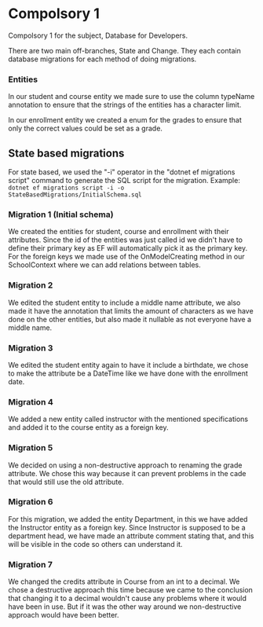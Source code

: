 # Compolsory 1

Compolsory 1 for the subject, Database for Developers. 

There are two main off-branches, State and Change. They each contain database migrations for each method of doing migrations.

### Entities

In our student and course entity we made sure to use the column typeName annotation to ensure that the strings of the entities has a character limit.

In our enrollment entity we created a enum for the grades to ensure that only the correct values could be set as a grade.

## State based migrations
For state based, we used the "-i" operator in the "dotnet ef migrations script" command to generate the SQL script for the migration.
Example: `dotnet ef migrations script -i -o StateBasedMigrations/InitialSchema.sql`

### Migration 1 (Initial schema)

We created the entities for student, course and enrollment with their attributes. Since the id of the entities 
was just called id we didn't have to define their primary key as EF will automatically pick it as the primary key.
For the foreign keys we made use of the OnModelCreating method in our SchoolContext where we can add relations between tables.

### Migration 2

We edited the student entity to include a middle name attribute, 
we also made it have the annotation that limits the amount of characters as we have done on the other entities, 
but also made it nullable as not everyone have a middle name.

### Migration 3

We edited the student entity again to have it include a birthdate, 
we chose to make the attribute be a DateTime like we have done with the enrollment date.

### Migration 4

We added a new entity called instructor with the mentioned specifications and added it to the course entity as a foreign key.

### Migration 5

We decided on using a non-destructive approach to renaming the grade attribute.
We chose this way because it can prevent problems in the cade that would still use the old attribute.

### Migration 6

For this migration, we added the entity Department, in this we have added the Instructor entity as a foreign key.
Since Instructor is supposed to be a department head, we have made an attribute comment stating that, and this will be visible in the code so others can understand it.

### Migration 7

We changed the credits attribute in Course from an int to a decimal. We chose a destructive approach this time because
we came to the conclusion that changing it to a decimal wouldn't cause any problems where it would have been in use.
But if it was the other way around we non-destructive approach would have been better.